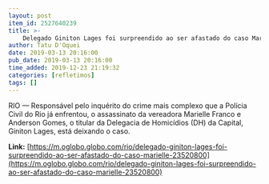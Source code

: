```yaml
---
layout: post
item_id: 2527640239
title: >-
    Delegado Giniton Lages foi surpreendido ao ser afastado do caso Marielle
author: Tatu D'Oquei
date: 2019-03-13 20:16:00
pub_date: 2019-03-13 20:16:00
time_added: 2019-12-23 21:19:32
categories: [refletimos]
tags: []
---
```


RIO — Responsável pelo inquérito do crime mais complexo que a Polícia Civil do Rio já enfrentou, o assassinato da vereadora Marielle Franco e Anderson Gomes, o titular da Delegacia de Homicídios (DH) da Capital, Giniton Lages, está deixando o caso.

**Link:** [https://m.oglobo.globo.com/rio/delegado-giniton-lages-foi-surpreendido-ao-ser-afastado-do-caso-marielle-23520800](https://m.oglobo.globo.com/rio/delegado-giniton-lages-foi-surpreendido-ao-ser-afastado-do-caso-marielle-23520800)

